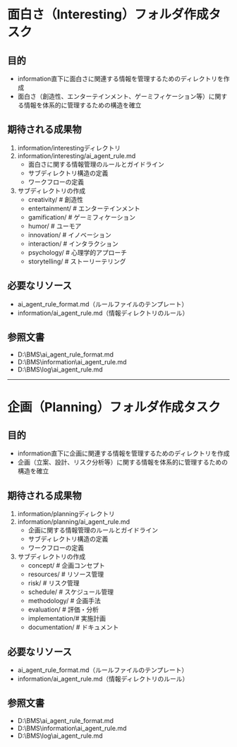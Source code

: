 # 面白さ（Interesting）フォルダ作成タスク

## 目的
- information直下に面白さに関連する情報を管理するためのディレクトリを作成
- 面白さ（創造性、エンターテインメント、ゲーミフィケーション等）に関する情報を体系的に管理するための構造を確立

## 期待される成果物
1. information/interestingディレクトリ
2. information/interesting/ai_agent_rule.md
   - 面白さに関する情報管理のルールとガイドライン
   - サブディレクトリ構造の定義
   - ワークフローの定義
3. サブディレクトリの作成
   - creativity/     # 創造性
   - entertainment/  # エンターテインメント
   - gamification/   # ゲーミフィケーション
   - humor/         # ユーモア
   - innovation/    # イノベーション
   - interaction/   # インタラクション
   - psychology/    # 心理学的アプローチ
   - storytelling/  # ストーリーテリング

## 必要なリソース
- ai_agent_rule_format.md（ルールファイルのテンプレート）
- information/ai_agent_rule.md（情報ディレクトリのルール）

## 参照文書
- D:\BMS\ai_agent_rule_format.md
- D:\BMS\information\ai_agent_rule.md
- D:\BMS\log\ai_agent_rule.md

---

# 企画（Planning）フォルダ作成タスク

## 目的
- information直下に企画に関連する情報を管理するためのディレクトリを作成
- 企画（立案、設計、リスク分析等）に関する情報を体系的に管理するための構造を確立

## 期待される成果物
1. information/planningディレクトリ
2. information/planning/ai_agent_rule.md
   - 企画に関する情報管理のルールとガイドライン
   - サブディレクトリ構造の定義
   - ワークフローの定義
3. サブディレクトリの作成
   - concept/        # 企画コンセプト
   - resources/      # リソース管理
   - risk/          # リスク管理
   - schedule/      # スケジュール管理
   - methodology/   # 企画手法
   - evaluation/    # 評価・分析
   - implementation/# 実施計画
   - documentation/ # ドキュメント

## 必要なリソース
- ai_agent_rule_format.md（ルールファイルのテンプレート）
- information/ai_agent_rule.md（情報ディレクトリのルール）

## 参照文書
- D:\BMS\ai_agent_rule_format.md
- D:\BMS\information\ai_agent_rule.md
- D:\BMS\log\ai_agent_rule.md